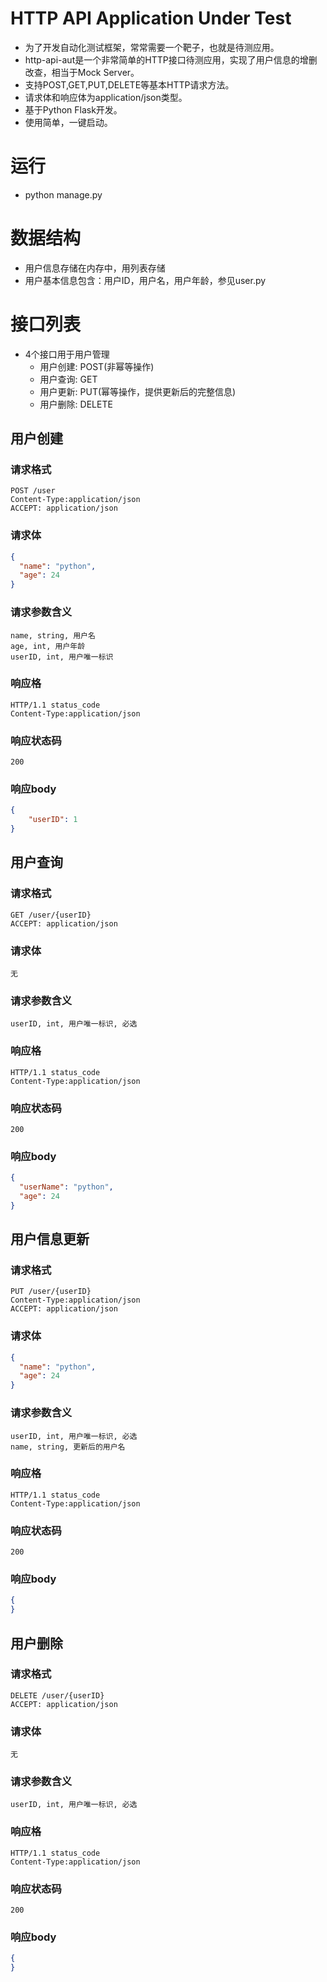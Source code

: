 # HTTP API Application Under Test
- 为了开发自动化测试框架，常常需要一个靶子，也就是待测应用。
- http-api-aut是一个非常简单的HTTP接口待测应用，实现了用户信息的增删改查，相当于Mock Server。
- 支持POST,GET,PUT,DELETE等基本HTTP请求方法。
- 请求体和响应体为application/json类型。
- 基于Python Flask开发。
- 使用简单，一键启动。

# 运行
- python manage.py

# 数据结构
- 用户信息存储在内存中，用列表存储
- 用户基本信息包含：用户ID，用户名，用户年龄，参见user.py

# 接口列表
- 4个接口用于用户管理
    - 用户创建: POST(非幂等操作)
    - 用户查询: GET
    - 用户更新: PUT(幂等操作，提供更新后的完整信息)
    - 用户删除: DELETE

## 用户创建
###  请求格式
    POST /user
    Content-Type:application/json
    ACCEPT: application/json	
### 请求体
```json
{  
  "name": "python",
  "age": 24
}
```
### 请求参数含义
    name, string, 用户名
    age, int, 用户年龄
    userID, int, 用户唯一标识
### 响应格
    HTTP/1.1 status_code
    Content-Type:application/json
### 响应状态码
    200
### 响应body
```json
{  
    "userID": 1
}
```

## 用户查询
###  请求格式
    GET /user/{userID}
    ACCEPT: application/json	
### 请求体
    无
### 请求参数含义
    userID, int, 用户唯一标识, 必选
### 响应格
    HTTP/1.1 status_code
    Content-Type:application/json
### 响应状态码
    200
### 响应body
```json
{
  "userName": "python",
  "age": 24
}
``` 



## 用户信息更新
###  请求格式
    PUT /user/{userID}
    Content-Type:application/json
    ACCEPT: application/json	
### 请求体
```json
{  
  "name": "python",
  "age": 24
}
```
### 请求参数含义
    userID, int, 用户唯一标识, 必选
    name, string, 更新后的用户名
### 响应格
    HTTP/1.1 status_code
    Content-Type:application/json
### 响应状态码
    200
### 响应body
```json
{  
}
```

## 用户删除
###  请求格式
    DELETE /user/{userID}
    ACCEPT: application/json	
### 请求体
    无
### 请求参数含义
    userID, int, 用户唯一标识, 必选
### 响应格
    HTTP/1.1 status_code
    Content-Type:application/json
### 响应状态码
    200
### 响应body
```json
{  
}
```


